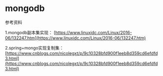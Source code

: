 # mongodb
参考资料

1.mongodb副本集实现：
[https://www.linuxidc.com/Linux/2016-06/132247.htm](https://www.linuxidc.com/Linux/2016-06/132247.htm)

2.spring+mongo实现复制集：
[https://www.cnblogs.com/nicolegxt/p/9c10328bfd900f1eeb8d359cd6efdfd3.html](https://www.cnblogs.com/nicolegxt/p/9c10328bfd900f1eeb8d359cd6efdfd3.html)